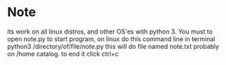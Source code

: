 # Note
its work on all linux distros, and other OS'es with python 3. 
You must to open note.py to start program, on linux do this command line in terminal
python3 /directory/of/file/note.py
this will do file named note.txt probably on /home catalog.
to end it click ctrl+c
